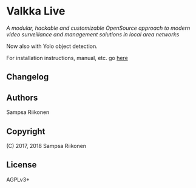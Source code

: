 # Valkka Live

*A modular, hackable and customizable OpenSource approach to modern video surveillance and management solutions in local area networks*

Now also with Yolo object detection.

For installation instructions, manual, etc. go [here](https://elsampsa.github.io/valkka-live)


## Changelog



## Authors
Sampsa Riikonen

## Copyright
(C) 2017, 2018 Sampsa Riikonen

## License
AGPLv3+
